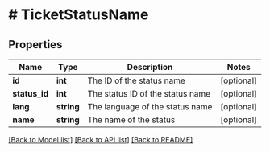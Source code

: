 # # TicketStatusName

## Properties

Name | Type | Description | Notes
------------ | ------------- | ------------- | -------------
**id** | **int** | The ID of the status name | [optional]
**status_id** | **int** | The status ID of the status name | [optional]
**lang** | **string** | The language of the status name | [optional]
**name** | **string** | The name of the status | [optional]

[[Back to Model list]](../../README.md#models) [[Back to API list]](../../README.md#endpoints) [[Back to README]](../../README.md)
